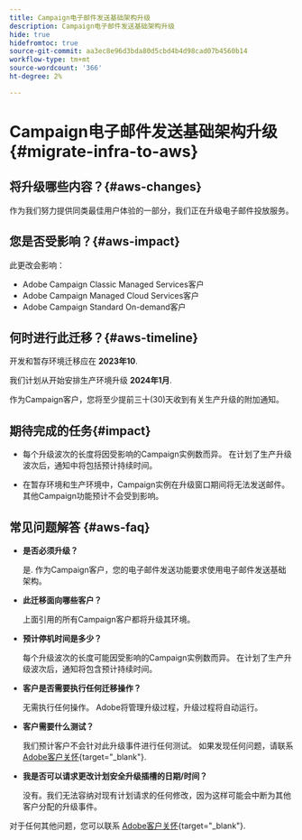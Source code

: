 ```yaml
---
title: Campaign电子邮件发送基础架构升级
description: Campaign电子邮件发送基础架构升级
hide: true
hidefromtoc: true
source-git-commit: aa3ec8e96d3bda80d5cbd4b4d98cad07b4560b14
workflow-type: tm+mt
source-wordcount: '366'
ht-degree: 2%

---
```



# Campaign电子邮件发送基础架构升级 {#migrate-infra-to-aws}

## 将升级哪些内容？{#aws-changes}

作为我们努力提供同类最佳用户体验的一部分，我们正在升级电子邮件投放服务。

## 您是否受影响？{#aws-impact}

此更改会影响：

* Adobe Campaign Classic Managed Services客户
* Adobe Campaign Managed Cloud Services客户
* Adobe Campaign Standard On-demand客户

## 何时进行此迁移？{#aws-timeline}

开发和暂存环境迁移应在 **2023年10**.

我们计划从开始安排生产环境升级 **2024年1月**.

作为Campaign客户，您将至少提前三十(30)天收到有关生产升级的附加通知。

## 期待完成的任务{#impact}

* 每个升级波次的长度将因受影响的Campaign实例数而异。 在计划了生产升级波次后，通知中将包括预计持续时间。

* 在暂存环境和生产环境中，Campaign实例在升级窗口期间将无法发送邮件。 其他Campaign功能预计不会受到影响。

## 常见问题解答 {#aws-faq}

* **是否必须升级？**

  是. 作为Campaign客户，您的电子邮件发送功能要求使用电子邮件发送基础架构。

* **此迁移面向哪些客户？**

  上面引用的所有Campaign客户都将升级其环境。

* **预计停机时间是多少？**

  每个升级波次的长度可能因受影响的Campaign实例数而异。 在计划了生产升级波次后，通知将包含预计持续时间。

* **客户是否需要执行任何迁移操作？**

  无需执行任何操作。 Adobe将管理升级过程，升级过程将自动运行。

* **客户需要什么测试？**

  我们预计客户不会针对此升级事件进行任何测试。 如果发现任何问题，请联系 [Adobe客户关怀](https://experienceleague.adobe.com/?support-solution=Campaign#support){target="_blank"}.


* **我是否可以请求更改计划安全升级插槽的日期/时间？**

  没有。我们无法容纳对现有计划请求的任何修改，因为这样可能会中断为其他客户分配的升级事件。

对于任何其他问题，您可以联系 [Adobe客户关怀](https://experienceleague.adobe.com/?support-solution=Campaign#support){target="_blank"}.
